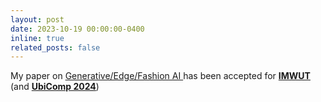 ```yaml
---
layout: post
date: 2023-10-19 00:00:00-0400
inline: true
related_posts: false
---
```


My paper on <a href="https://dl.acm.org/doi/abs/10.1145/3631420">Generative/Edge/Fashion AI </a> has been accepted for <b><a href="https://dl.acm.org/journal/imwut">IMWUT</a></b> (and <b><a href="https://www.ubicomp.org/ubicomp-iswc-2024/">UbiComp 2024</a></b>)

